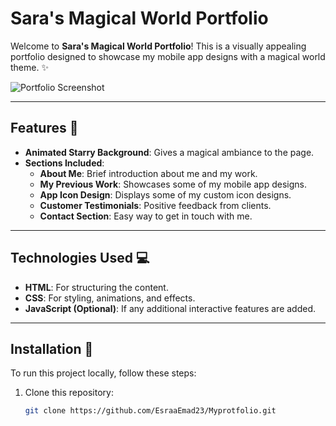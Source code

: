 # Sara's Magical World Portfolio

Welcome to **Sara's Magical World Portfolio**! This is a visually appealing portfolio designed to showcase my mobile app designs with a magical world theme. ✨

![Portfolio Screenshot](link_to_screenshot_image)

---

## Features 🌟

- **Animated Starry Background**: Gives a magical ambiance to the page.
- **Sections Included**:
  - **About Me**: Brief introduction about me and my work.
  - **My Previous Work**: Showcases some of my mobile app designs.
  - **App Icon Design**: Displays some of my custom icon designs.
  - **Customer Testimonials**: Positive feedback from clients.
  - **Contact Section**: Easy way to get in touch with me.

---

## Technologies Used 💻

- **HTML**: For structuring the content.
- **CSS**: For styling, animations, and effects.
- **JavaScript (Optional)**: If any additional interactive features are added.

---

## Installation 🔧

To run this project locally, follow these steps:

1. Clone this repository:
   ```bash
   git clone https://github.com/EsraaEmad23/Myprotfolio.git
